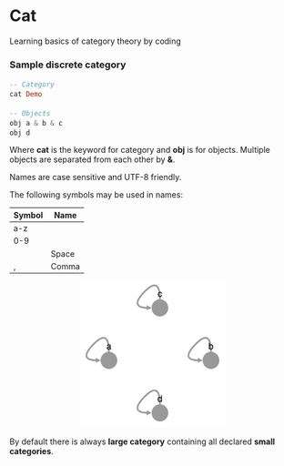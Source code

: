 # Cat
Learning basics of category theory by coding

### Sample discrete category

```haskell
-- Category
cat Demo

-- Objects
obj a & b & c
obj d
```
Where **cat** is the keyword for category and **obj** is for objects. Multiple objects are separated from each other by **&**.

Names are case sensitive and UTF-8 friendly.

The following symbols may be used in names:

| Symbol | Name   |
| ------ | ------ |
|   a-z  |        |
|   0-9  |        |
|        | Space  |
|    ,   | Comma  |

<p align="center">
<img src="https://github.com/artuomsci/Cat/blob/main/imgs/1.png" width="256" height="256">
</p>

By default there is always **large category** containing all declared **small categories**.
